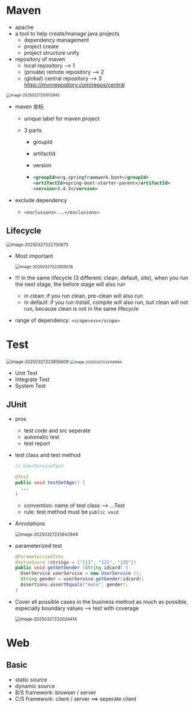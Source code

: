 # Maven

- apache
- a tool to help create/manage java projects
  - dependency management
  - project create
  - project structure unify
- repository of maven
  - local repository --> 1
  - (private) remote repository --> 2
  - (global) central repository --> 3 https://mvnrepository.com/repos/central

<img src="java-web.assets/image-20250327201012845.png" alt="image-20250327201012845" style="zoom:70%;" />

- maven 坐标

  - unique label for maven project

  - 3 parts

    - groupId

    - artifactId

    - version

    - ```xml
      <groupId>org.springframework.boot</groupId>
      <artifactId>spring-boot-starter-parent</artifactId>
      <version>3.4.3</version>
      ```

- exclude dependency

  - `<exclusions>...</exclusions>` 

## Lifecycle 

<img src="java-web.assets/image-20250327222700673.png" alt="image-20250327222700673" style="zoom:80%;" />

- Most important

  <img src="java-web.assets/image-20250327222909218.png" alt="image-20250327222909218" style="zoom:75%;" />

- !!! In the same lifecycle (3 different: clean, default, site), when you run the next stage, the before stage will also run

  - in clean: if you run clean, pre-clean will also run
  - in default: if you run install, compile will also run, but clean will not run, because clean is not in the same lifecycle

- range of dependency: `<scope>xxx</scope>` 



# Test

<img src="java-web.assets/image-20250327223856609.png" alt="image-20250327223856609" style="zoom:80%;" />

<img src="java-web.assets/image-20250327224109994.png" alt="image-20250327224109994" style="zoom:67%;" />

- Unit Test
- Integrate Test
- System Test



## JUnit

- pros

  - test code and src seperate
  - automatic test
  - test report

- test class and test method

  ```java
  // UserServiceTest
  
  @Test
  public void testGetAge() {
    ...
  }
  ```

  - convention: name of test class --> ...Test
  - rule: test method must be `public void`

- Annotations

  <img src="java-web.assets/image-20250327225942944.png" alt="image-20250327225942944" style="zoom:80%;" />

- parameterized test

  ```java
  @ParameterizedTets
  @ValueSoure (strings = {"111", "121", "135"})
  public void getGetGender (String idcard) {
    UserService userService = new UserService ();
    String gender = userService.getGender(idcard);
    Assertions.assertEquals("male", gender);
  }
  ```

- Cover all possible cases in the business method as much as possible, especially boundary values --> test with coverage

  <img src="java-web.assets/image-20250327232024414.png" alt="image-20250327232024414" style="zoom:80%;" />

# Web

## Basic 

- static source
- dynamic source
- B/S framework: browser / server
- C/S framework: client / server ==> seperate client 





